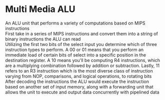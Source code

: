 # Multi Media ALU
An ALU unit that performs a variety of computations based on MIPS instructions 
<br /> First take in a series of MIPS instructions and convert them into a string of binary instructions the ALU can read
<br /> Utilizing the first two bits of the select input you determine which of three instruction types to perform. A 00 or 01 means that you perform an immediate load of certain bits of select into a specific position in the destination register. A 10 means you'll be computing R4 instructions, which are a multiplying combination followed by addition or subtraction. Lastly, 11 refers to an R3 instruction which is the most diverse class of instruction varying from NOP, comparisons, and logical operations, to rotating bits
<br /> After decoding the instructions the ALU would execute the instruction based on another set of input memory, along with a forwarding unit that allows the unit to execute and output data concurrently with pipelined data
